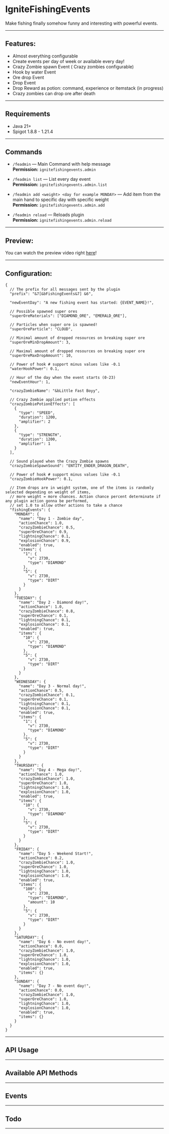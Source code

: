 # IgniteFishingEvents

Make fishing finally somehow funny and interesting with powerful events.

---

## Features:

* Almost everything configurable
* Create events per day of week or available every day!
* Crazy Zombie spawn Event ( Crazy zombies configurable)
* Hook by water Event
* Ore drop Event
* Drop Event
* Drop Reward as potion: command, experience or itemstack (in progress)
* Crazy zombies can drop ore after death

---

## Requirements

- Java 21+
- Spigot 1.8.8 - 1.21.4

---

## Commands

- `/feadmin` — Main Command with help message  
  **Permission:** `ignitefishingevents.admin`


- `/feadmin list` — List every day event  
  **Permission:** `ignitefishingevents.admin.list`


- `/feadmin add <weight> <day for example MONDAY>` — Add item from the main hand to specific day with specific weight  
  **Permission:** `ignitefishingevents.admin.add`


- `/feadmin reload` — Reloads plugin  
  **Permission:** `ignitefishingevents.admin.reload`

---

## Preview:

You can watch the preview video right [here](https://www.youtube.com/watch?v=b8I60z7VEn4)!

---

## Configuration:

```jsonc
{
  // The prefix for all messages sent by the plugin
  "prefix": "&7[&bFishingEvents&7] &6",

  "newEventDay": "A new fishing event has started: {EVENT_NAME}!",

  // Possible spawned super ores
  "superOreMaterials": ["DIAMOND_ORE", "EMERALD_ORE"],

  // Particles when super ore is spawned!
  "superOreParticle": "CLOUD",

  // Minimal amount of dropped resources on breaking super ore
  "superOreMinDropAmount": 3,

  // Maximal amount of dropped resources on breaking super ore
  "superOreMaxDropAmount": 10,

  // Power of hook # support minus values like -0.1
  "waterHookPower": 0.1,

  // Hour of the day when the event starts (0-23)
  "newEventHour": 1,

  "crazyZombieName": "&bLittle Fast Boyy",

  // Crazy Zombie applied potion effects
  "crazyZombiePotionEffects": [
    {
      "type": "SPEED",
      "duration": 1200,
      "amplifier": 2
    },
    {
      "type": "STRENGTH",
      "duration": 1200,
      "amplifier": 1
    }
  ],

  // Sound played when the Crazy Zombie spawns
  "crazyZombieSpawnSound": "ENTITY_ENDER_DRAGON_DEATH",

  // Power of hook # support minus values like -0.1
  "crazyZombieHookPower": 0.1,

  // Item drops are in weight system, one of the items is randomly selected depending on weight of items,
  // more weight = more chances. Action chance percent determinate if any plugin action gonna be performed,
  // set 1.0 to allow other actions to take a chance
  "fishingEvents": {
    "MONDAY": {
      "name": "Day 1 - Zombie day",
      "actionChance": 1.0,
      "crazyZombieChance": 0.5,
      "superOreChance": 0.9,
      "lightningChance": 0.1,
      "explosionChance": 0.9,
      "enabled": true,
      "items": {
        "1": {
          "v": 2730,
          "type": "DIAMOND"
        },
        "5": {
          "v": 2730,
          "type": "DIRT"
        }
      }
    },
    "TUESDAY": {
      "name": "Day 2 - Diamond day!",
      "actionChance": 1.0,
      "crazyZombieChance": 0.8,
      "superOreChance": 0.1,
      "lightningChance": 0.1,
      "explosionChance": 0.1,
      "enabled": true,
      "items": {
        "10": {
          "v": 2730,
          "type": "DIAMOND"
        },
        "5": {
          "v": 2730,
          "type": "DIRT"
        }
      }
    },
    "WEDNESDAY": {
      "name": "Day 3 - Normal day!",
      "actionChance": 0.5,
      "crazyZombieChance": 0.1,
      "superOreChance": 0.1,
      "lightningChance": 0.1,
      "explosionChance": 0.1,
      "enabled": true,
      "items": {
        "1": {
          "v": 2730,
          "type": "DIAMOND"
        },
        "5": {
          "v": 2730,
          "type": "DIRT"
        }
      }
    },
    "THURSDAY": {
      "name": "Day 4 - Mega day!",
      "actionChance": 1.0,
      "crazyZombieChance": 1.0,
      "superOreChance": 1.0,
      "lightningChance": 1.0,
      "explosionChance": 1.0,
      "enabled": true,
      "items": {
        "10": {
          "v": 2730,
          "type": "DIAMOND"
        },
        "5": {
          "v": 2730,
          "type": "DIRT"
        }
      }
    },
    "FRIDAY": {
      "name": "Day 5 - Weekend Start!",
      "actionChance": 0.2,
      "crazyZombieChance": 1.0,
      "superOreChance": 1.0,
      "lightningChance": 1.0,
      "explosionChance": 1.0,
      "enabled": true,
      "items": {
        "100": {
          "v": 2730,
          "type": "DIAMOND",
          "amount": 10
        },
        "5": {
          "v": 2730,
          "type": "DIRT"
        }
      }
    },
    "SATURDAY": {
      "name": "Day 6 - No event day!",
      "actionChance": 0.0,
      "crazyZombieChance": 1.0,
      "superOreChance": 1.0,
      "lightningChance": 1.0,
      "explosionChance": 1.0,
      "enabled": true,
      "items": {}
    },
    "SUNDAY": {
      "name": "Day 7 - No event day!",
      "actionChance": 0.0,
      "crazyZombieChance": 1.0,
      "superOreChance": 1.0,
      "lightningChance": 1.0,
      "explosionChance": 1.0,
      "enabled": true,
      "items": {}
    }
  }
}
```
---
## API Usage


---

## Available API Methods

---

## Events


---

## Todo

---


